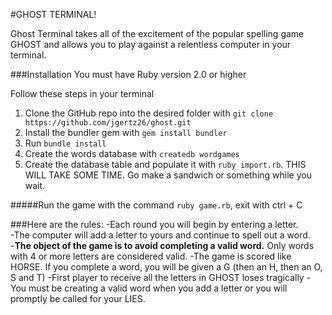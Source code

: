 #GHOST TERMINAL!

Ghost Terminal takes all of the excitement of the popular spelling game GHOST and allows you to play against a relentless computer in your terminal.


###Installation
You must have Ruby version 2.0 or higher

Follow these steps in your terminal
1. Clone the GitHub repo into the desired folder with `git clone https://github.com/jgertz26/ghost.git`
2. Install the bundler gem with `gem install bundler`
3. Run `bundle install`
4. Create the words database with `createdb wordgames`
5. Create the database table and populate it with `ruby import.rb`. THIS WILL TAKE SOME TIME.  Go make a sandwich or something while you wait.

#####Run the game with the command `ruby game.rb`, exit with ctrl + C

###Here are the rules:
-Each round you will begin by entering a letter.  
-The computer will add a letter to yours and continue to spell out a word.  
-**The object of the game is to avoid completing a valid word.**  Only words with 4 or more letters are considered valid.
-The game is scored like HORSE.  If you complete a word, you will be given a G (then an H, then an O, S and T)
-First player to receive all the letters in GHOST loses tragically
-You must be creating a valid word when you add a letter or you will promptly be called for your LIES.
